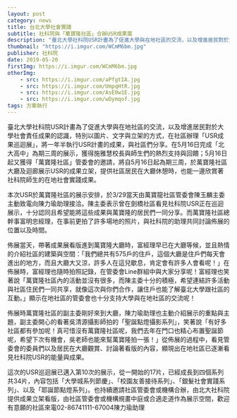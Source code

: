 ```yaml
---
layout: post
category: news
title: 台北大學社會實踐
subtitle: 社科院與「萬寶隆社區」合辦USR成果展
description: "臺北大學社科院USR計畫為了促進大學與在地社區的交流，以及增進居民對於大學社會責任成果的認識，特別以圖片、文字與立架的方式，在社區辦理「USR成果巡迴展」，將一年半執行USR計畫的成果，與社區們分享。在5月16日完成「北大高中」為期三周的展示，獲得施雅慧校長與師生們的熱烈支持與回饋；5月16日起又獲得「萬寶隆社區」管委會的邀請，將自5月16日起為期三周，於萬寶隆社區大廳及迴廊展示USR的成果立架，提供社區居民在大廳休憩時，也能一邊欣賞著社科院師生的在地社會實踐成果。..."
thumbnail: "https://i.imgur.com/WCmM6bm.jpg"
publisher: 社科院
date: 2019-05-20
firstImg: https://i.imgur.com/WCmM6bm.jpg
otherImg:
    - src: https://i.imgur.com/aPfgtIA.jpg
    - src: https://i.imgur.com/UmpqHtR.jpg
    - src: https://i.imgur.com/AsE0w1E.jpg
    - src: https://i.imgur.com/wDymqof.jpg
tags: 方案執行
---
```


臺北大學社科院USR計畫為了促進大學與在地社區的交流，以及增進居民對於大學社會責任成果的認識，特別以圖片、文字與立架的方式，在社區辦理「USR成果巡迴展」，將一年半執行USR計畫的成果，與社區們分享。在5月16日完成「北大高中」為期三周的展示，獲得施雅慧校長與師生們的熱烈支持與回饋；5月16日起又獲得「萬寶隆社區」管委會的邀請，將自5月16日起為期三周，於萬寶隆社區大廳及迴廊展示USR的成果立架，提供社區居民在大廳休憩時，也能一邊欣賞著社科院師生的在地社會實踐成果。

本次USR於萬寶隆社區的展示安排，於3/29當天由萬寶龍社區管委會陳玉麟主委主動致電向陳力瑜助理接洽。陳主委表示曾在劍橋社區看見社科院USR正在巡迴展示，十分認同且希望能將這些成果與萬寶隆的居民們一同分享。而萬寶隆社區總幹事富明忠經理，在事前更拍了許多場地的照片，與社科院的助理共同討論佈展的位置以及時間。

佈展當天，帶著成果展看版進到萬寶隆大廳時，富經理早已在大廳等候，並且熱情的介紹社區的建築與空間：「我們總共有575戶的住戶，這個大廳是住戶們每天會進出的地方，而且大廳大又涼，許多人在這兒歇息，肯定會有許多人會看呢！」在佈展時，富經理也隨時拍照記錄，在管委會Line群組中與大家分享呢！富經理也笑著說「萬寶隆社區內的活動並沒有很多，而陳主委十分的積極，希望連結許多活動與社區住民們一同共享，就像這次與你們合作，讓住戶也能了解臺北大學跟社區的互動。」顯示在地社區的管委會也十分支持大學與在地社區的交流呢！

佈展時萬寶隆社區的副主委剛好來到大廳，陳力瑜助理也主動介紹展示的重點與主題，副主委開心的看著吳清源攝影師拍的「聖誕點燈攝影系列」，笑著說「有好多社區都有參加呢！真可惜沒有萬寶隆社區呢，我們去年在門口也精心布置聖誕節呢，希望下次有機會，吳老師也能來幫萬寶隆拍一張！」從佈展的過程中，看見管委會的委員們以及居民在大廳觀賞、討論著看版的內容，顯現出在地社區已逐漸看見社科院USR的能量與成果。

這次的USR巡迴展已邁入第10次的展示，從一開始的17片，已經成長到四個系列共34片，內容包括「大學城系列節慶」、「校園友善接待系列」、「銀髮社會實踐系列」、以及「耶誕節點燈系列」。也持續邀請社區管委會或機構合辦，由北大社科院提供成果立架看版，由社區管委會或機構規畫中庭或合適走道作為展示空間，歡迎有意願的社區來電02-86741111-67004陳力瑜助理
